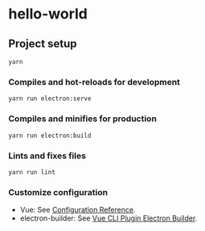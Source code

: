 # hello-world

## Project setup
```
yarn
```

### Compiles and hot-reloads for development
```
yarn run electron:serve
```

### Compiles and minifies for production
```
yarn run electron:build
```

### Lints and fixes files
```
yarn run lint
```

### Customize configuration
- Vue: See [Configuration Reference](https://cli.vuejs.org/config/).
- electron-builder: See [Vue CLI Plugin Electron Builder](https://nklayman.github.io/vue-cli-plugin-electron-builder/guide/configuration.html).